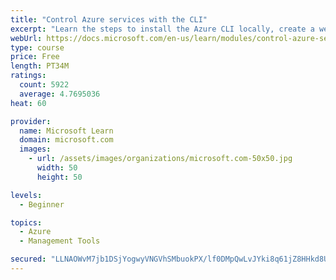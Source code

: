 ```yaml
---
title: "Control Azure services with the CLI"
excerpt: "Learn the steps to install the Azure CLI locally, create a website, and manage Azure resources using the CLI."
webUrl: https://docs.microsoft.com/en-us/learn/modules/control-azure-services-with-cli/
type: course
price: Free
length: PT34M
ratings:
  count: 5922
  average: 4.7695036
heat: 60

provider:
  name: Microsoft Learn
  domain: microsoft.com
  images:
    - url: /assets/images/organizations/microsoft.com-50x50.jpg
      width: 50
      height: 50

levels:
  - Beginner

topics:
  - Azure
  - Management Tools

secured: "LLNAOWvM7jb1DSjYogwyVNGVhSMbuokPX/lf0DMpQwLvJYki8q61jZ8HHkd8U8QUxTgJOajJvmgKpB8TwDK1GYgAaNCRN4Mu3e+EZlXDiGMv6XYRXkKEQGCAZVpmQcn7H3VxKOBq22clciR4cZCXFWFOp/LE1O150ZFKhXo0UrFPkcPVE+aR3wQ1zOGAiqx1U1eCsROCyPP20q7/y+ivnVzJs3o+fLgWTo2awRBcs0j5sdc/Uf4Y+K4/AQ2aeKVbK/IBBeArxZWAJ4l0urp0bJWULEPubXeeZXVOoGaVz7K+8AN8digNQMA1AMh5wZ5OR+/t35pRkBU0ZT0x07osr/e+krRNPWFdNpw3t1b346O+HmUEpjUfQJGYTbMrtKHe63NAG4J2mKn3ejpCNX8iysAb1GeC4Cf1vY325Oo5aVs=;eKTvbEs+ZuVZdFOOim1BCw=="
---
```


